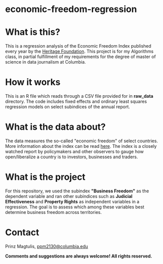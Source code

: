 # economic-freedom-regression

# What is this?

This is a regression analysis of the Economic Freedom Index published every year by the [Heritage Foundation](https://www.heritage.org/index/).
This project is for my Algorithms class, in partial fulfillment of my requirements for the degree of master of science in data journalism at Columbia.

# How it works

This is an R file which reads through a CSV file provided for in **raw_data** directory. The code includes fixed effects and ordinary least squares
regression models on select subindices of the annual report.

# What is the data about?

The data measures the so-called "economic freedom" of select countries. More information about the index can be read [here](https://www.heritage.org/index/about). The index is a closely watched report by policymakers and other observers to gauge how open/liberalize a country is
to investors, businesses and traders.

# What is the project

For this repository, we used the subindex **"Business Freedom"** as the dependent variable and ran other subindices such as **Judicial Effectiveness** and
**Property Rights** as independent variables in a regression. The goal is to assess which among these variables best determine business freedom across
territories.

# Contact

Prinz Magtulis, [ppm2130@columbia.edu](mailto:ppm2130@columbia.edu)

**Comments and suggestions are always welcome! All rights reserved.**
